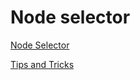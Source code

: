 # Node selector

[Node Selector](https://kubernetes.io/docs/tasks/configure-pod-container/assign-pods-nodes/)
</br>

[Tips and Tricks](https://github.com/amitk030/CKAD-exercises-and-solutions/blob/master/tips_and_tricks.md)